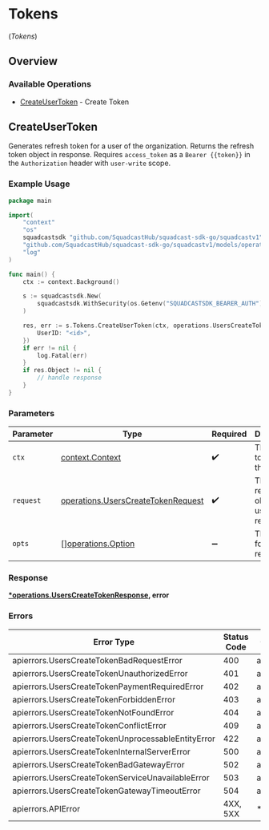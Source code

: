 # Tokens
(*Tokens*)

## Overview

### Available Operations

* [CreateUserToken](#createusertoken) - Create Token

## CreateUserToken

Generates refresh token for a user of the organization. Returns the refresh token object in response.
Requires `access_token` as a `Bearer {{token}}` in the `Authorization` header with `user-write` scope.

### Example Usage

<!-- UsageSnippet language="go" operationID="Users_createToken" method="post" path="/v3/refresh-token" -->
```go
package main

import(
	"context"
	"os"
	squadcastsdk "github.com/SquadcastHub/squadcast-sdk-go/squadcastv1"
	"github.com/SquadcastHub/squadcast-sdk-go/squadcastv1/models/operations"
	"log"
)

func main() {
    ctx := context.Background()

    s := squadcastsdk.New(
        squadcastsdk.WithSecurity(os.Getenv("SQUADCASTSDK_BEARER_AUTH")),
    )

    res, err := s.Tokens.CreateUserToken(ctx, operations.UsersCreateTokenRequest{
        UserID: "<id>",
    })
    if err != nil {
        log.Fatal(err)
    }
    if res.Object != nil {
        // handle response
    }
}
```

### Parameters

| Parameter                                                                                | Type                                                                                     | Required                                                                                 | Description                                                                              |
| ---------------------------------------------------------------------------------------- | ---------------------------------------------------------------------------------------- | ---------------------------------------------------------------------------------------- | ---------------------------------------------------------------------------------------- |
| `ctx`                                                                                    | [context.Context](https://pkg.go.dev/context#Context)                                    | :heavy_check_mark:                                                                       | The context to use for the request.                                                      |
| `request`                                                                                | [operations.UsersCreateTokenRequest](../../models/operations/userscreatetokenrequest.md) | :heavy_check_mark:                                                                       | The request object to use for the request.                                               |
| `opts`                                                                                   | [][operations.Option](../../models/operations/option.md)                                 | :heavy_minus_sign:                                                                       | The options for this request.                                                            |

### Response

**[*operations.UsersCreateTokenResponse](../../models/operations/userscreatetokenresponse.md), error**

### Errors

| Error Type                                         | Status Code                                        | Content Type                                       |
| -------------------------------------------------- | -------------------------------------------------- | -------------------------------------------------- |
| apierrors.UsersCreateTokenBadRequestError          | 400                                                | application/json                                   |
| apierrors.UsersCreateTokenUnauthorizedError        | 401                                                | application/json                                   |
| apierrors.UsersCreateTokenPaymentRequiredError     | 402                                                | application/json                                   |
| apierrors.UsersCreateTokenForbiddenError           | 403                                                | application/json                                   |
| apierrors.UsersCreateTokenNotFoundError            | 404                                                | application/json                                   |
| apierrors.UsersCreateTokenConflictError            | 409                                                | application/json                                   |
| apierrors.UsersCreateTokenUnprocessableEntityError | 422                                                | application/json                                   |
| apierrors.UsersCreateTokenInternalServerError      | 500                                                | application/json                                   |
| apierrors.UsersCreateTokenBadGatewayError          | 502                                                | application/json                                   |
| apierrors.UsersCreateTokenServiceUnavailableError  | 503                                                | application/json                                   |
| apierrors.UsersCreateTokenGatewayTimeoutError      | 504                                                | application/json                                   |
| apierrors.APIError                                 | 4XX, 5XX                                           | \*/\*                                              |